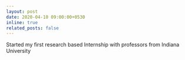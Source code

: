 ```yaml
---
layout: post
date: 2020-04-10 09:00:00+0530
inline: true
related_posts: false
---
```


Started my first research based Internship with professors from Indiana University